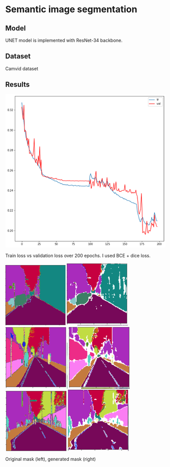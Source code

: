 # Semantic image segmentation
## Model
UNET model is implemented with ResNet-34 backbone.

## Dataset
Camvid dataset
## Results

![plot](./Data/Images/download%20(8).png)

Train loss vs validation loss over 200 epochs. 
I used BCE + dice loss.

![plot](./Data/Images/sem_is_bce_dice1.png)
![plot](./Data/Images/sem_is_bce_dice2.png)
![plot](./Data/Images/sem_is_bce_dice3.png)
![plot](./Data/Images/sem_is_bce_dice4.png)
![plot](./Data/Images/sem_is_bce_dice5.png)
![plot](./Data/Images/sem_is_bce_dice6.png)

Original mask (left), generated mask (right)
